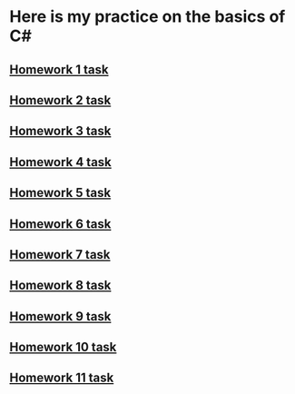 # Here is my practice on the basics of C#
## [Homework 1 task](https://github.com/STEP-IT-Academy/CSharp_Basics/blob/HW_1/C%23_HW_1.pdf)
## [Homework 2 task](https://github.com/STEP-IT-Academy/CSharp_Basics/blob/HW_2/C%23_HW_2.pdf)
## [Homework 3 task](https://github.com/STEP-IT-Academy/CSharp_Basics/blob/HW_3/C%23_HW_3.pdf)
## [Homework 4 task](https://github.com/STEP-IT-Academy/CSharp_Basics/blob/HW_4/C%23_HW_4.pdf)
## [Homework 5 task](https://github.com/STEP-IT-Academy/CSharp_Basics/blob/HW_5/C%23_HW_5.pdf)
## [Homework 6 task](https://github.com/STEP-IT-Academy/CSharp_Basics/blob/HW_6/C%23_HW_6.pdf)
## [Homework 7 task](https://github.com/STEP-IT-Academy/CSharp_Basics/blob/HW_7/C%23_HW_7.pdf)
## [Homework 8 task](https://github.com/STEP-IT-Academy/CSharp_Basics/blob/HW_8/C%23_HW_8.pdf)
## [Homework 9 task](https://github.com/STEP-IT-Academy/CSharp_Basics/blob/HW_9/C%23_HW_9.pdf)
## [Homework 10 task](https://github.com/STEP-IT-Academy/CSharp_Basics/blob/HW_10/C%23_HW_10.pdf)
## [Homework 11 task](https://github.com/STEP-IT-Academy/CSharp_Basics/blob/HW_11/C%23_HW_11.pdf)

